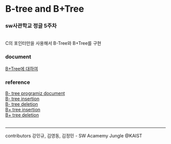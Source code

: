 # B-tree and B+Tree

### sw사관학교 정글 5주차
<br>
C의 포인터만을 사용해서 B-Tree와 B+Tree를 구현
<br>


### document

<a href="https://www.notion.so/WEEK05-B-Tree-232d0e074b3d4336b464abf98d8e2e84"> B+Tree에 대하여 </a>

### reference

<a href="https://www.programiz.com/dsa/b-tree"> B- tree programiz document</a><br>
<a href="https://www.youtube.com/watch?v=aNU9XYYCHu8&t=365s"> B- tree insertion</a><br>
<a href="https://www.youtube.com/watch?v=GKa_t7fF8o0"> B- tree deletion</a><br>
<a href="https://www.youtube.com/watch?v=DqcZLulVJ0M&t=1s"> B+ tree insertion</a><br>
<a href="https://www.youtube.com/watch?v=pGOdeCpuwpI&t=19s"> B+ tree deletion</a><br>
<br>

---------------------------------------------------------
contributors 강민규, 김영동, 김정민 - SW Acamemy Jungle @KAIST
